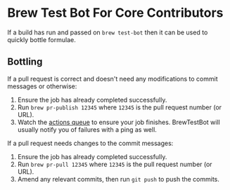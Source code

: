 # Brew Test Bot For Core Contributors

If a build has run and passed on `brew test-bot` then it can be used to quickly bottle formulae.

## Bottling

If a pull request is correct and doesn't need any modifications to commit messages or otherwise:

1. Ensure the job has already completed successfully.
2. Run `brew pr-publish 12345` where `12345` is the pull request number (or URL).
3. Watch the [actions queue](https://github.com/Homebrew/homebrew-core/actions) to ensure your job finishes. BrewTestBot will usually notify you of failures with a ping as well.

If a pull request needs changes to the commit messages:

1. Ensure the job has already completed successfully.
2. Run `brew pr-pull 12345` where `12345` is the pull request number (or URL).
3. Amend any relevant commits, then run `git push` to push the commits.
